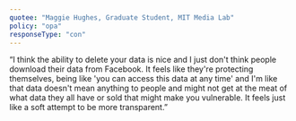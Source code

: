 ```yaml
---
quotee: "Maggie Hughes, Graduate Student, MIT Media Lab"
policy: "opa"
responseType: "con"
---
```


“I think the ability to delete your data is nice and I just don't think people download their data from Facebook. It feels like they're protecting themselves, being like 'you can access this data at any time' and I'm like that data doesn't mean anything to people and might not get at the meat of what data they all have or sold that might make you vulnerable. It feels just like a soft attempt to be more transparent.”
